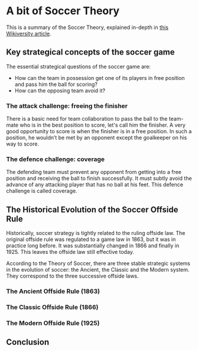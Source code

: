 # A bit of Soccer Theory
This is a summary of the Soccer Theory, explained in-depth in [this Wikiversity article](https://en.wikiversity.org/wiki/The_Theory_of_Soccer).
## Key strategical concepts of the soccer game
The essential strategical questions of the soccer game are:
* How can the team in possession get one of its players in free position and pass him the ball for scoring?
* How can the opposing team avoid it?
### The attack challenge: freeing the finisher
There is a basic need for team collaboration to pass the ball to the team-mate who is in the best position to score, let's call him the finisher. 
A very good opportunity to score is when the finisher is in a free position. 
In such a position, he wouldn’t be met by an opponent except the goalkeeper on his way to score. 
### The defence challenge: coverage
The defending team must prevent any opponent from getting into a free position and receiving the ball to finish successfully. 
It must subtly avoid the advance of any attacking player that has no ball at his feet. 
This defence challenge is called coverage.
## The Historical Evolution of the Soccer Offside Rule
Historically, soccer strategy is tightly related to the ruling offside law. 
The original offside rule was regulated to a game law in 1863, but it was in practice long before. 
It was substantially changed in 1866 and finally in 1925. This leaves the offside law still effective today.

According to the Theory of Soccer, there are three stable strategic systems in the evolution of soccer: the Ancient, the Classic and the Modern system.
They correspond to the three successive offside laws.

### The Ancient Offside Rule (1863)

### The Classic Offside Rule (1866)

### The Modern Offside Rule (1925)
## Conclusion
